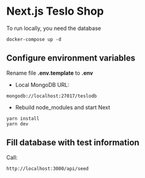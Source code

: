 # Next.js Teslo Shop
To run locally, you need the database
```
docker-compose up -d
```

## Configure environment variables
Rename file __.env.template__ to __.env__

* Local MongoDB URL:
```
mongodb://localhost:27017/teslodb
```

* Rebuild node_modules and start Next
```
yarn install
yarn dev
```

## Fill database with test information
Call: 
```
http://localhost:3000/api/seed
```